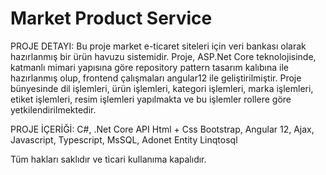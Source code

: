 # Market Product Service
 
PROJE DETAYI: Bu proje market e-ticaret siteleri için veri bankası olarak hazırlanmış bir ürün havuzu sistemidir. Proje, ASP.Net Core teknolojisinde, katmanlı mimari yapısına göre repository pattern tasarım kalıbına ile hazırlanmış olup, frontend çalışmaları angular12 ile geliştirilmiştir. 
Proje bünyesinde dil işlemleri, ürün işlemleri, kategori işlemleri, marka işlemleri, etiket işlemleri, resim işlemleri yapılmakta ve bu işlemler rollere göre yetkilendirilmektedir.

PROJE İÇERİĞİ: C#, .Net Core API Html + Css Bootstrap, Angular 12, Ajax, Javascript, Typescript, MsSQL, Adonet Entity Linqtosql


Tüm hakları saklıdır ve ticari kullanıma kapalıdır.

